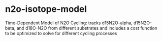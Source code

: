 # n2o-isotope-model
Time-Dependent Model of N2O Cycling: tracks d15N2O-alpha, d15N2O-beta, and d18O-N2O from different substrates and includes a cost function to be optimized to solve for different cycling processes
